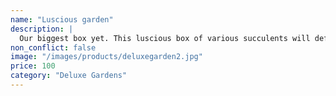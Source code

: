 ```yaml
---
name: "Luscious garden"
description: |
  Our biggest box yet. This luscious box of various succulents will definitely be an eye catcher in any room you place it in.
non_conflict: false
image: "/images/products/deluxegarden2.jpg"
price: 100
category: "Deluxe Gardens"
---
```


